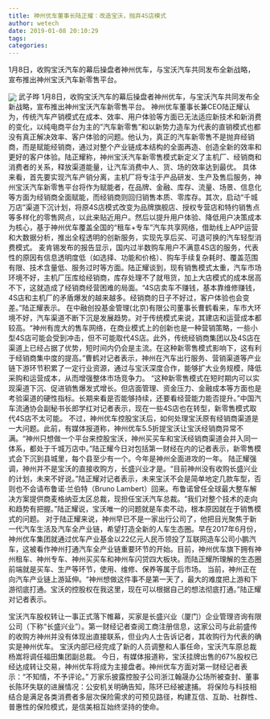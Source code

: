 ```yaml
---
title: 神州优车董事长陆正耀：改造宝沃，抛弃4S店模式
author: wetech
date: 2019-01-08 20:10:29
tags: 
categories: 
---
```

1月8日，收购宝沃汽车的幕后操盘者神州优车，与宝沃汽车共同发布全新战略，宣布推出神州宝沃汽车新零售平台。
<!-- more -->
<img align="center" border="0" src="https://imgcdn.yicai.com/uppics/images/2019/01/3153015fdfc7109ea3069bb16e2701e8.jpg" />
武子晔
1月8日，收购宝沃汽车的幕后操盘者神州优车，与宝沃汽车共同发布全新战略，宣布推出神州宝沃汽车新零售平台。
神州优车董事长兼CEO陆正耀认为，传统汽车产销模式在成本、效率、用户体验等方面已无法适应新技术和新消费的变化，以纯电商平台为主的”汽车新零售”和以新势力造车为代表的直销模式也都没有真正解决效率、客户体验的问题。他认为，真正的汽车新零售不是抛弃经销商，而是赋能经销商，通过对整个产业链成本结构的全面再造、创造全新的效率和更好的客户体验。陆正耀称，神州宝沃汽车新零售模式新定义了主机厂、经销商和消费者的关系，释放渠道能量，让汽车消费中人、货、场的效率达到最优。
具体来看，首先要实现汽车产销分离，主机厂将专注于产品研发、生产及售后服务，神州宝沃汽车新零售平台将作为赋能者，在品牌、金融、库存、流量、场景、信息化等方面为经销商全面赋能，而经销商则回归销售本质、零库存。其次，启动“千城万店”渠道下沉计划，将原4S店模式改变为品牌旗舰店、授权专营店和特约销售点等多样化的零售网点，以此来贴近用户。然后以提升用户体验、降低用户决策成本为核心，基于神州优车覆盖全国的“租车+专车”汽车共享网络，借助线上APP运营和大数据分析，推出全程透明的创新服务，实现先享后买、可退可换的汽车轻型消费模式。
麦肯锡发布的报告显示，国内过半数购车用户不满意4S店的服务，代表性的原因有信息透明度低（如选择、功能和价格）、购车手续复杂耗时、覆盖范围有限、技术含量低、服务过时等方面。陆正耀谈到，现有销售模式太重，汽车市场环境不好，主机厂压库给经销商，库存处理不了就甩货，加上大店模式的成本居高不下，这就造成了经销商经营困难的局面。“4S店卖车不赚钱，基本靠维修赚钱，4S店和主机厂的矛盾爆发的越来越多。经销商的日子不好过，客户体验也会变差。”陆正耀表示。
在中融创投基金管理(北京)有限公司董事长曹鹤看来，车市大环境不好，汽车渠道不断下沉是发展趋势。对于传统模式来说，其建店和运营成本都较高。“神州有庞大的售车网络，在商业模式上的创新也是一种营销策略，一些小型4S店可能会受到冲击，但不可能取代4S店。此外，传统经销商集团以及4S店在渠道上已经占据了优势，短时间内仍会是主流。在这种新零售模式影响下，这有利于经销商集中度的提高。”曹鹤对记者表示，神州在汽车出行服务、营销渠道等产业链下游环节积累了一定行业资源，通过与宝沃深度合作，能够扩大业务规模，降低采购和运营成本，从而增强整体市场竞争力。
“这种新零售模式在短时期内可以实现渠道下沉、促进销售爆发式增长。但店面管理、资金压力、金融成本等方面也是考验渠道的硬性指标。长期来看是否能够持续，还要看经营能力能否提升。”中国汽车流通协会副秘书长郎学红对记者表示，现在一些4S店也在转型，新零售模式取代4S店不太可能。
不过，神州优车控股宝沃后，如何处理宝沃原有经销商渠道是一大问题。此前，有媒体报道称，神州优车5.5折提宝沃让宝沃经销商异常不满。“神州只想做一个平台来控股宝沃，神州买买车和宝沃经销商渠道会并入同一体系，都处于千城万店中。”陆正耀今日对包括第一财经在内的记者表示，新零售模式会下沉到县城里，每个县至少有一个。今年是神州全面进攻的一年。
陆正耀强调，神州并不是宝沃的直接收购方，长盛兴业才是。“目前神州没有收购长盛兴业的计划，未来不好说。”陆正耀对记者表示，未来宝沃不会是简单地定几款车型，否则也不会请布鲁诺·兰伯特（Bruno Lambert）回来。布鲁诺曾任全球最大整车解决方案提供商麦格纳亚太区总裁，现担任宝沃汽车总裁。“我们对整个技术的走向和趋势有把握。”陆正耀说，宝沃唯一的问题就是车卖不动，根本原因就在于销售模式的问题。
对于陆正耀来说，神州早已不是一家出行公司了，他把目光聚焦于新一代汽车生活及汽车全产业链，希望打造全新的人车生态圈。早在2017年6月份，神州优车集团就通过优车产业基金以22亿元人民币领投了互联网造车公司小鹏汽车，这被看作神州打通汽车全产业链重要环节的开始。目前，神州优车旗下拥有神州租车、神州专车、神州买买车和神州车闪贷四大板块。而陆正耀所理解的生态圈前端就是买车、生产等环节，使用、维修、保养等属于后市场。
当前，神州正在向汽车产业链上游延伸。“神州想做这件事不是第一天了，最大的难度把上游和下游彻底打通。宝沃的控股权在我这里，现在可以根据自己的想法彻底打通。”陆正耀对记者表示。
 
 
宝沃汽车股权转让一事正式落下帷幕，买家是长盛兴业（厦门）企业管理咨询有限公司（下称“长盛兴业”）。第一财经记者查阅工商注册信息，这家公司与此前盛传的收购方神州并没有体现出直接联系，但业内人士告诉记者，其收购行为代表的确实是神州优车。
宝沃内部已经完成了新的人员调整和人事任命，宝沃汽车原总裁杨嵩将调任福田集团副总裁。
今日，有媒体报道称，宝沃挂牌出售的67%股权已经达成转让交易，神州优车将成为主接盘者。神州优车方面对第一财经记者表示：“不知情，不予评论。”
万家乐披露控股子公司浙江翰晟办公场所被查封、董事长陈环失联的进展情况：公安机关明确告知，陈环已经被逮捕。
将保险与科技相结合是满足各类消费者多层次保险需求的可预见路径，构建互信、互助、社群性、普惠性的保险模式，是信美相互始终坚持的使命。
